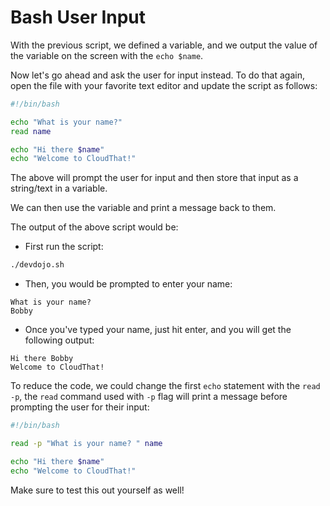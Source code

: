 # Bash User Input

With the previous script, we defined a variable, and we output the value of the variable on the screen with the `echo $name`.

Now let's go ahead and ask the user for input instead. To do that again, open the file with your favorite text editor and update the script as follows:

```bash
#!/bin/bash

echo "What is your name?"
read name

echo "Hi there $name"
echo "Welcome to CloudThat!"
```

The above will prompt the user for input and then store that input as a string/text in a variable. 

We can then use the variable and print a message back to them.

The output of the above script would be:

* First run the script:

```bash
./devdojo.sh
```

* Then, you would be prompted to enter your name:

```
What is your name?
Bobby
```

* Once you've typed your name, just hit enter, and you will get the following output:

```
Hi there Bobby
Welcome to CloudThat!
```

To reduce the code, we could change the first `echo` statement with the `read -p`, the `read` command used with `-p` flag will print a message before prompting the user for their input:

```bash
#!/bin/bash

read -p "What is your name? " name

echo "Hi there $name"
echo "Welcome to CloudThat!"
```

Make sure to test this out yourself as well!
